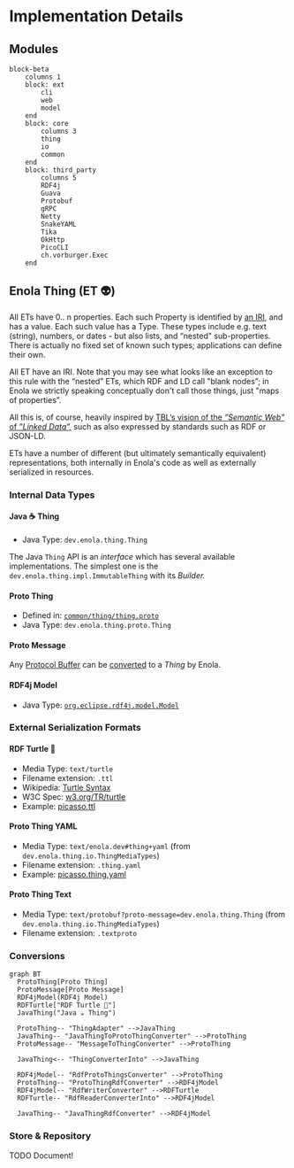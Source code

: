 <!--
    SPDX-License-Identifier: Apache-2.0

    Copyright 2024-2025 The Enola <https://enola.dev> Authors

    Licensed under the Apache License, Version 2.0 (the "License");
    you may not use this file except in compliance with the License.
    You may obtain a copy of the License at

        https://www.apache.org/licenses/LICENSE-2.0

    Unless required by applicable law or agreed to in writing, software
    distributed under the License is distributed on an "AS IS" BASIS,
    WITHOUT WARRANTIES OR CONDITIONS OF ANY KIND, either express or implied.
    See the License for the specific language governing permissions and
    limitations under the License.
-->

# Implementation Details

## Modules

<!-- TODO Generate this from a models/enola.dev/modules.ttl ... -->

<!-- TODO When https://github.com/mermaid-js/mermaid/issues/5919 is available, add external links on the third_party block -->

```mermaid
block-beta
    columns 1
    block: ext
        cli
        web
        model
    end
    block: core
        columns 3
        thing
        io
        common
    end
    block: third_party
        columns 5
        RDF4j
        Guava
        Protobuf
        gRPC
        Netty
        SnakeYAML
        Tika
        OkHttp
        PicoCLI
        ch.vorburger.Exec
    end
```

## Enola Thing (ET 👽)

<!-- TODO Generate (some of) this MD from a machine readable RDF models/enola.dev/et.ttl, using Enola itself?! -->

All ETs have 0.. n properties. Each such Property is identified by [an IRI](../concepts/uri.md), and has a value. Each such value has a Type. These types include e.g. text (string), numbers, or dates - but also lists, and “nested" sub-properties. There is actually no fixed set of known such types; applications can define their own.

All ET have an IRI. Note that you may see what looks like an exception to this rule with the “nested” ETs, which RDF and LD call "blank nodes”; in Enola we strictly speaking conceptually don't call those things, just "maps of properties”.

All this is, of course, heavily inspired by [TBL’s vision of the _”Semantic Web"_ of _”Linked
Data”,_](https://www.w3.org/DesignIssues/LinkedData) such as also expressed by standards such as RDF or JSON-LD.

ETs have a number of different (but ultimately semantically equivalent) representations, both internally in Enola's code as well as externally serialized in resources.

### Internal Data Types

#### Java ☕ Thing

* Java Type: `dev.enola.thing.Thing` <!-- TODO https://github.com/enola-dev/enola/issues/491: Link to Java Doc -->

The Java `Thing` API is an
_interface_ which has several available implementations. The simplest one is the `dev.enola.thing.impl.ImmutableThing` with its
_Builder._

#### Proto Thing

* Defined in: [`common/thing/thing.proto`](//java/dev/enola/thing/thing.proto)
* Java Type: `dev.enola.thing.proto.Thing` <!-- TODO https://github.com/enola-dev/enola/issues/491: Link to Java Doc -->

#### Proto Message

Any [Protocol Buffer](https://protobuf.dev) can be [converted](#conversions) to a _Thing_ by Enola.

#### RDF4j Model

* Java Type: [`org.eclipse.rdf4j.model.Model`](https://rdf4j.org/javadoc/latest/org/eclipse/rdf4j/model/Model.html)

<!-- TODO #### Java Object: Any `java.lang.Object` can be [converted](#conversions) to a _Thing_ by Enola. -->

### External Serialization Formats

#### RDF Turtle 🐢

* Media Type: `text/turtle`
* Filename extension: `.ttl`
* Wikipedia: [Turtle Syntax](https://en.wikipedia.org/wiki/Turtle_(syntax))
* W3C Spec: [w3.org/TR/turtle](https://www.w3.org/TR/turtle/)
* Example: [picasso.ttl](//test/picasso.ttl)

<!-- TODO #### RDF TriG-star 📐 -->

<!-- TODO #### JSON LD -->

<!-- TODO #### YAML LD -->

<!-- TODO #### Enola own's future Thing YAML format ? -->

#### Proto Thing YAML

* Media Type: `text/enola.dev#thing+yaml` (from `dev.enola.thing.io.ThingMediaTypes`)
* Filename extension: `.thing.yaml`
* Example: [picasso.thing.yaml](//test/picasso.thing.yaml)

#### Proto Thing Text

* Media Type: `text/protobuf?proto-message=dev.enola.thing.Thing` (from `dev.enola.thing.io.ThingMediaTypes`)
* Filename extension: `.textproto`

### Conversions

<!-- Eventually this Mermaid (and also a Graphviz) should also be generated from a machine readable models/enola.dev/et.ttl -->

``` mermaid
graph BT
  ProtoThing[Proto Thing]
  ProtoMessage[Proto Message]
  RDF4jModel(RDF4j Model)
  RDFTurtle["RDF Turtle 🐢"]
  JavaThing("Java ☕ Thing")

  ProtoThing-- "ThingAdapter" -->JavaThing
  JavaThing-- "JavaThingToProtoThingConverter" -->ProtoThing
  ProtoMessage-- "MessageToThingConverter" -->ProtoThing

  JavaThing<-- "ThingConverterInto" -->JavaThing

  RDF4jModel-- "RdfProtoThingsConverter" -->ProtoThing
  ProtoThing-- "ProtoThingRdfConverter" -->RDF4jModel
  RDF4jModel-- "RdfWriterConverter" -->RDFTurtle
  RDFTurtle-- "RdfReaderConverterInto" -->RDF4jModel

  JavaThing-- "JavaThingRdfConverter" -->RDF4jModel
```

<!-- TODO Conversion from Java objects, once available -->

### Store & Repository

TODO Document!
